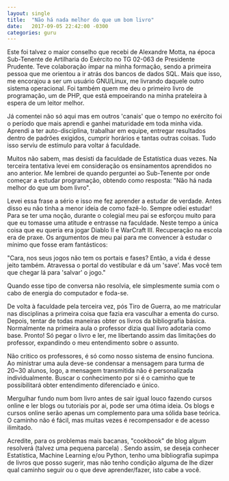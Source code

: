 ```yaml
---
layout: single
title:  "Não há nada melhor do que um bom livro"
date:   2017-09-05 22:42:00 -0300
categories: guru
---
```

Este foi talvez o maior conselho que recebi de Alexandre Motta, na época Sub-Tenente de Artilharia do Exército no TG 02-063 de Presidente Prudente. Teve colaboração ímpar na minha formação, sendo a primeira pessoa que me orientou a ir atrás dos bancos de dados SQL. Mais que isso, me encorajou a ser um usuário GNU/Linux, me livrando daquele outro sistema operacional. Foi também quem me deu o primeiro livro de programação, um de PHP, que está empoeirando na minha prateleira à espera de um leitor melhor.

Já comentei não só aqui mas em outros 'canais' que o tempo no exército foi o período que mais aprendi e ganhei maturidade em toda minha vida. Aprendi a ter auto-disciplina, trabalhar em equipe, entregar resultados dentro de padrões exigidos, cumprir horários e tantas outras coisas. Tudo isso serviu de estímulo para voltar á faculdade.

Muitos não sabem, mas desisti da faculdade de Estatística duas vezes. Na terceira tentativa levei em consideração os ensinamentos aprendidos no ano anterior. Me lembrei de quando perguntei ao Sub-Tenente por onde começar a estudar programação, obtendo como resposta: "Não há nada melhor do que um bom livro".

Levei essa frase a sério e isso me fez aprender a estudar de verdade. Antes disso eu não tinha a menor ideia de como fazê-lo. Sempre odiei estudar! Para se ter uma noção, durante o colegial meu pai se esforçou muito para que eu tomasse uma atitude e entrasse na faculdade. Neste tempo a única coisa que eu queria era jogar Diablo II e WarCraft III. Recuperação na escola era de praxe. Os argumentos de meu pai para me convencer à estudar o mínimo que fosse eram fantásticos:

"Cara, nos seus jogos não tem os portais e fases? Então, a vida é desse jeito também. Atravessa o portal do vestibular e dá um 'save'. Mas você tem que chegar lá para 'salvar' o jogo."

Quando esse tipo de conversa não resolvia, ele simplesmente sumia com o cabo de energia do computador e foda-se.

De volta à faculdade pela terceira vez, pós Tiro de Guerra, ao me matricular nas disciplinas a primeira coisa que fazia era vasculhar a ementa do curso. Depois, tentar de todas maneiras obter os livros da bibliografia básica. Normalmente na primeira aula o professor dizia qual livro adotaria como base. Pronto! Só pegar o livro e ler, me libertando assim das limitações do professor, expandindo o meu entendimento sobre o assunto.

Não critico os professores, é só como nosso sistema de ensino funciona. Ao ministrar uma aula deve-se condensar a mensagem para turma de 20~30 alunos, logo, a mensagem transmitida não é personalizada individualmente. Buscar o conhecimento por si é o caminho que te possibilitará obter entendimento diferenciado e único.

Mergulhar fundo num bom livro antes de sair igual louco fazendo cursos online e ler blogs ou tutoriais por ai, pode ser uma ótima ideia. Os blogs e cursos online serão apenas um complemento para uma sólida base teórica. O caminho não é fácil, mas muitas vezes é recompensador e de acesso ilimitado.

Acredite, para os problemas mais bacanas, "cookbook" de blog algum resolverá (talvez uma pequena parcela) . Sendo assim, se deseja conhecer Estatística, Machine Learning e/ou Python, tenho uma bibliografia supimpa de livros que posso sugerir, mas não tenho condição alguma de lhe dizer qual caminho seguir ou o que deve aprender/fazer, isto cabe a você.